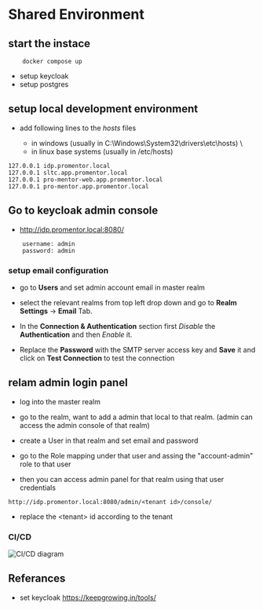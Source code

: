 # Shared Environment

## start the instace

```
    docker compose up
```

- setup keycloak
- setup postgres

## setup local development environment

- add following lines to the _hosts_ files

  - in windows (usually in C:\Windows\System32\drivers\etc\hosts) \
  - in linux base systems (usually in /etc/hosts)

```
127.0.0.1 idp.promentor.local
127.0.0.1 sltc.app.promentor.local
127.0.0.1 pro-mentor-web.app.promentor.local
127.0.0.1 pro-mentor.app.promentor.local
```

## Go to keycloak admin console

- http://idp.promentor.local:8080/

```
    username: admin
    password: admin
```

### setup email configuration

- go to <b>Users</b> and set admin account email in master realm

- select the relevant realms from top left drop down and go to <b>Realm Settings</b> -> <b> Email</b> Tab.

- In the <b>Connection & Authentication</b> section first <i>Disable</i> the <b>Authentication</b> and then <i>Enable</i> it.

- Replace the <b>Password</b> with the SMTP server access key and <b>Save</b> it and click on <b>Test Connection</b> to test the connection

## relam admin login panel

- log into the master realm
- go to the realm, want to add a admin that local to that realm. (admin can access the admin console of that realm)
- create a User in that realm and set email and password
- go to the Role mapping under that user and assing the "account-admin" role to that user

- then you can access admin panel for that realm using that user credentials

```
http://idp.promentor.local:8080/admin/<tenant id>/console/
```

- replace the \<tenant\> id according to the tenant

### CI/CD

<img src="https://github.com/Pro-Mentor/shared-environment/blob/main/assets/Shared_ENV_Deployment.drawio.png" alt="CI/CD diagram" title="CI/CD Diagram">

## Referances

- set keycloak
  https://keepgrowing.in/tools/
